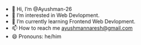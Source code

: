 - 👋 Hi, I’m @Ayushman-26
- 👀 I’m interested in Web Devlopment.
- 🌱 I’m currently learning Frontend Web Devlopment.
- 📫 How to reach me ayushmannaresh@gmail.com
- 😄 Pronouns: he/him
